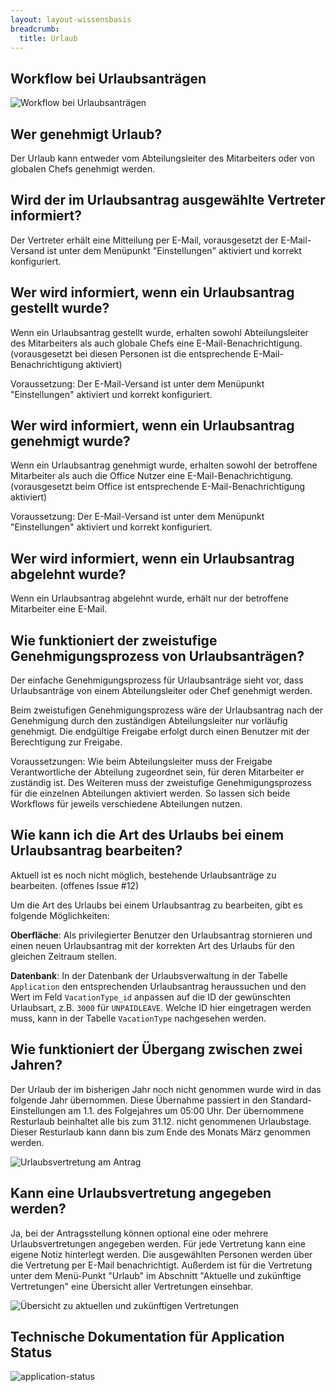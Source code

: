 ```yaml
---
layout: layout-wissensbasis
breadcrumb:
  title: Urlaub
---
```


## Workflow bei Urlaubsanträgen

![Workflow bei Urlaubsanträgen](urlaub.png)

## Wer genehmigt Urlaub?

Der Urlaub kann entweder vom Abteilungsleiter des Mitarbeiters oder von
globalen Chefs genehmigt werden.

## Wird der im Urlaubsantrag ausgewählte Vertreter informiert?

Der Vertreter erhält eine Mitteilung per E-Mail, vorausgesetzt der
E-Mail-Versand ist unter dem Menüpunkt "Einstellungen" aktiviert und korrekt
konfiguriert.

## Wer wird informiert, wenn ein Urlaubsantrag gestellt wurde?

Wenn ein Urlaubsantrag gestellt wurde, erhalten sowohl Abteilungsleiter des
Mitarbeiters als auch globale Chefs eine E-Mail-Benachrichtigung.
(vorausgesetzt bei diesen Personen ist die entsprechende E-Mail-Benachrichtigung
aktiviert)

Voraussetzung: Der E-Mail-Versand ist unter dem Menüpunkt "Einstellungen"
aktiviert und korrekt konfiguriert.

## Wer wird informiert, wenn ein Urlaubsantrag genehmigt wurde?

Wenn ein Urlaubsantrag genehmigt wurde, erhalten sowohl der betroffene
Mitarbeiter als auch die Office Nutzer eine E-Mail-Benachrichtigung.
(vorausgesetzt beim Office ist entsprechende E-Mail-Benachrichtigung aktiviert)

Voraussetzung: Der E-Mail-Versand ist unter dem Menüpunkt "Einstellungen"
aktiviert und korrekt konfiguriert.

## Wer wird informiert, wenn ein Urlaubsantrag abgelehnt wurde?

Wenn ein Urlaubsantrag abgelehnt wurde, erhält nur der betroffene Mitarbeiter
eine E-Mail.

## Wie funktioniert der zweistufige Genehmigungsprozess von Urlaubsanträgen?

Der einfache Genehmigungsprozess für Urlaubsanträge sieht vor, dass
Urlaubsanträge von einem Abteilungsleiter oder Chef genehmigt werden.

Beim zweistufigen Genehmigungsprozess wäre der Urlaubsantrag nach der
Genehmigung durch den zuständigen Abteilungsleiter nur vorläufig genehmigt.
Die endgültige Freigabe erfolgt durch einen Benutzer mit der Berechtigung zur
Freigabe.

Voraussetzungen: Wie beim Abteilungsleiter muss der Freigabe Verantwortliche der
Abteilung zugeordnet sein, für deren Mitarbeiter er zuständig ist. Des Weiteren
muss der zweistufige Genehmigungsprozess für die einzelnen Abteilungen aktiviert
werden. So lassen sich beide Workflows für jeweils verschiedene Abteilungen
nutzen.

## Wie kann ich die Art des Urlaubs bei einem Urlaubsantrag bearbeiten?

Aktuell ist es noch nicht möglich, bestehende Urlaubsanträge zu bearbeiten.
(offenes Issue #12)

Um die Art des Urlaubs bei einem Urlaubsantrag zu bearbeiten, gibt es folgende
Möglichkeiten:

**Oberfläche**:
Als privilegierter Benutzer den Urlaubsantrag stornieren und einen neuen
Urlaubsantrag mit der korrekten Art des Urlaubs für den gleichen Zeitraum
stellen.

**Datenbank**:
In der Datenbank der Urlaubsverwaltung in der Tabelle `Application` den
entsprechenden Urlaubsantrag heraussuchen und den Wert im Feld `VacationType_id`
anpassen auf die ID der gewünschten Urlaubsart, z.B. `3000` für `UNPAIDLEAVE`.
Welche ID hier eingetragen werden muss, kann in der Tabelle `VacationType`
nachgesehen werden.

## Wie funktioniert der Übergang zwischen zwei Jahren?

Der Urlaub der im bisherigen Jahr noch nicht genommen wurde wird in das folgende Jahr übernommen. Diese Übernahme passiert in den Standard-Einstellungen am 1.1. des Folgejahres um 05:00 Uhr.
Der übernommene Resturlaub beinhaltet alle bis zum 31.12. nicht genommenen Urlaubstage. Dieser Resturlaub kann dann bis zum Ende des Monats März genommen werden.

![Urlaubsvertretung am Antrag](vertretung.png)

## Kann eine Urlaubsvertretung angegeben werden?

Ja, bei der Antragsstellung können optional eine oder mehrere Urlaubsvertretungen angegeben werden. Für jede Vertretung kann eine eigene Notiz hinterlegt werden. Die ausgewählten Personen werden über die Vertretung per E-Mail benachrichtigt. Außerdem ist für die Vertretung unter dem Menü-Punkt "Urlaub" im Abschnitt "Aktuelle und zukünftige Vertretungen" eine Übersicht aller Vertretungen einsehbar.

![Übersicht zu aktuellen und zukünftigen Vertretungen](uebersicht-vertretungen.png)

## Technische Dokumentation für Application Status

![application-status](tech-application-status.png)
